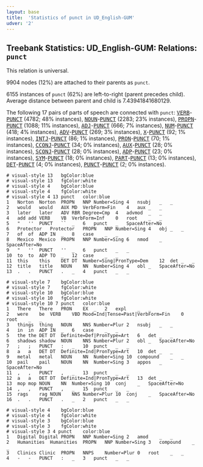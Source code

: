 ```yaml
---
layout: base
title:  'Statistics of punct in UD_English-GUM'
udver: '2'
---
```


## Treebank Statistics: UD_English-GUM: Relations: `punct`

This relation is universal.

9904 nodes (12%) are attached to their parents as `punct`.

6155 instances of `punct` (62%) are left-to-right (parent precedes child).
Average distance between parent and child is 7.43941841680129.

The following 17 pairs of parts of speech are connected with `punct`: <tt><a href="en_gum-pos-VERB.html">VERB</a></tt>-<tt><a href="en_gum-pos-PUNCT.html">PUNCT</a></tt> (4782; 48% instances), <tt><a href="en_gum-pos-NOUN.html">NOUN</a></tt>-<tt><a href="en_gum-pos-PUNCT.html">PUNCT</a></tt> (2283; 23% instances), <tt><a href="en_gum-pos-PROPN.html">PROPN</a></tt>-<tt><a href="en_gum-pos-PUNCT.html">PUNCT</a></tt> (1088; 11% instances), <tt><a href="en_gum-pos-ADJ.html">ADJ</a></tt>-<tt><a href="en_gum-pos-PUNCT.html">PUNCT</a></tt> (666; 7% instances), <tt><a href="en_gum-pos-NUM.html">NUM</a></tt>-<tt><a href="en_gum-pos-PUNCT.html">PUNCT</a></tt> (418; 4% instances), <tt><a href="en_gum-pos-ADV.html">ADV</a></tt>-<tt><a href="en_gum-pos-PUNCT.html">PUNCT</a></tt> (269; 3% instances), <tt><a href="en_gum-pos-X.html">X</a></tt>-<tt><a href="en_gum-pos-PUNCT.html">PUNCT</a></tt> (92; 1% instances), <tt><a href="en_gum-pos-INTJ.html">INTJ</a></tt>-<tt><a href="en_gum-pos-PUNCT.html">PUNCT</a></tt> (86; 1% instances), <tt><a href="en_gum-pos-PRON.html">PRON</a></tt>-<tt><a href="en_gum-pos-PUNCT.html">PUNCT</a></tt> (70; 1% instances), <tt><a href="en_gum-pos-CCONJ.html">CCONJ</a></tt>-<tt><a href="en_gum-pos-PUNCT.html">PUNCT</a></tt> (34; 0% instances), <tt><a href="en_gum-pos-AUX.html">AUX</a></tt>-<tt><a href="en_gum-pos-PUNCT.html">PUNCT</a></tt> (28; 0% instances), <tt><a href="en_gum-pos-SCONJ.html">SCONJ</a></tt>-<tt><a href="en_gum-pos-PUNCT.html">PUNCT</a></tt> (28; 0% instances), <tt><a href="en_gum-pos-ADP.html">ADP</a></tt>-<tt><a href="en_gum-pos-PUNCT.html">PUNCT</a></tt> (23; 0% instances), <tt><a href="en_gum-pos-SYM.html">SYM</a></tt>-<tt><a href="en_gum-pos-PUNCT.html">PUNCT</a></tt> (18; 0% instances), <tt><a href="en_gum-pos-PART.html">PART</a></tt>-<tt><a href="en_gum-pos-PUNCT.html">PUNCT</a></tt> (13; 0% instances), <tt><a href="en_gum-pos-DET.html">DET</a></tt>-<tt><a href="en_gum-pos-PUNCT.html">PUNCT</a></tt> (4; 0% instances), <tt><a href="en_gum-pos-PUNCT.html">PUNCT</a></tt>-<tt><a href="en_gum-pos-PUNCT.html">PUNCT</a></tt> (2; 0% instances).


~~~ conllu
# visual-style 13	bgColor:blue
# visual-style 13	fgColor:white
# visual-style 4	bgColor:blue
# visual-style 4	fgColor:white
# visual-style 4 13 punct	color:blue
1	Norton	Norton	PROPN	NNP	Number=Sing	4	nsubj	_	_
2	would	would	AUX	MD	VerbForm=Fin	4	aux	_	_
3	later	later	ADV	RBR	Degree=Cmp	4	advmod	_	_
4	add	add	VERB	VB	VerbForm=Inf	0	root	_	_
5	"	''	PUNCT	``	_	6	punct	_	SpaceAfter=No
6	Protector	Protector	PROPN	NNP	Number=Sing	4	obj	_	_
7	of	of	ADP	IN	_	8	case	_	_
8	Mexico	Mexico	PROPN	NNP	Number=Sing	6	nmod	_	SpaceAfter=No
9	"	''	PUNCT	''	_	6	punct	_	_
10	to	to	ADP	TO	_	12	case	_	_
11	this	this	DET	DT	Number=Sing|PronType=Dem	12	det	_	_
12	title	title	NOUN	NN	Number=Sing	4	obl	_	SpaceAfter=No
13	.	.	PUNCT	.	_	4	punct	_	_

~~~


~~~ conllu
# visual-style 7	bgColor:blue
# visual-style 7	fgColor:white
# visual-style 10	bgColor:blue
# visual-style 10	fgColor:white
# visual-style 10 7 punct	color:blue
1	There	There	PRON	EX	_	2	expl	_	_
2	were	be	VERB	VBD	Mood=Ind|Tense=Past|VerbForm=Fin	0	root	_	_
3	things	thing	NOUN	NNS	Number=Plur	2	nsubj	_	_
4	in	in	ADP	IN	_	6	case	_	_
5	the	the	DET	DT	Definite=Def|PronType=Art	6	det	_	_
6	shadows	shadow	NOUN	NNS	Number=Plur	2	obl	_	SpaceAfter=No
7	;	;	PUNCT	:	_	10	punct	_	_
8	a	a	DET	DT	Definite=Ind|PronType=Art	10	det	_	_
9	metal	metal	NOUN	NN	Number=Sing	10	compound	_	_
10	pail	pail	NOUN	NN	Number=Sing	3	appos	_	SpaceAfter=No
11	,	,	PUNCT	,	_	13	punct	_	_
12	a	a	DET	DT	Definite=Ind|PronType=Art	13	det	_	_
13	mop	mop	NOUN	NN	Number=Sing	10	conj	_	SpaceAfter=No
14	,	,	PUNCT	,	_	15	punct	_	_
15	rags	rag	NOUN	NNS	Number=Plur	10	conj	_	SpaceAfter=No
16	.	.	PUNCT	.	_	2	punct	_	_

~~~


~~~ conllu
# visual-style 4	bgColor:blue
# visual-style 4	fgColor:white
# visual-style 3	bgColor:blue
# visual-style 3	fgColor:white
# visual-style 3 4 punct	color:blue
1	Digital	Digital	PROPN	NNP	Number=Sing	2	amod	_	_
2	Humanities	Humanities	PROPN	NNP	Number=Sing	3	compound	_	_
3	Clinics	Clinic	PROPN	NNPS	Number=Plur	0	root	_	_
4	-	-	PUNCT	:	_	3	punct	_	_

~~~


